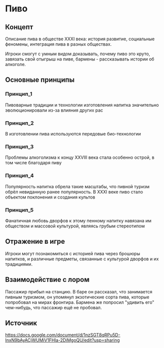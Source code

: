 # Пиво

## Концепт

Описание пива в обществе XXXI века: история развитие, социальные феномены, интеграция пива в разных обществах.

Игроки смогут с умным видом доказывать, почему пиво это круто, завязать свой отыгрыш на пиве, бармены - рассказывать истории об алкоголе.

## Основные принципы

### Принцип_1 

Пивоварные традиции и технологии изготовления напитка значительно эволюционировали из-за влияния других рас

### Принцип_2 

В изготовлении пива используются передовые био-технологии

### Принцип_3 

Проблемы алкоголизма к концу XXVIII века стала особенно острой, в том числе благодаря пиву

### Принцип_4 

Популярность напитка обрела такие масштабы, что пивной туризм обрёл невиданную ранее популярность. В XXXI веке пиво стало объектом поклонения и создания культов

### Принцип_5 

Фанатичная любовь дворфов к этому пенному напитку навязана им обществом и массовой культурой, являясь грубым стереотипом

## Отражение в игре

Игроки могут познакомиться с историей пива через брошюры напитков, и различные предметы, связанные с культурой дворфов и их традициями.

## Взаимодействие с лором
Пассажир прибыл на станцию. В баре он рассказал, что занимается пивным туризмом, он упомянул экзотические сорта пива, которые попробовал на мирах фронтира. Бармена же попросил "удивить его" чем-нибудь, что пассажир ещё не пробовал. 
## Источник
https://docs.google.com/document/d/1nzSGT8qRPu5D-InxN9bAyACjWUMiV1FHla-2DiMgoQU/edit?usp=sharing
